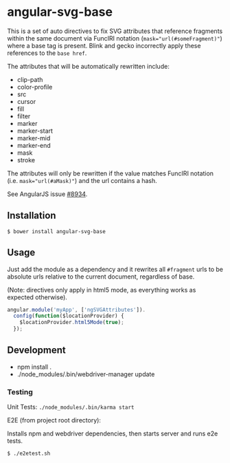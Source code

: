 
# angular-svg-base

This is a set of auto directives to fix SVG attributes that reference fragments
within the same document via FuncIRI notation (`mask="url(#someFragment)"`) where a base tag is
present. Blink and gecko incorrectly apply these references to the `base href`.

The attributes that will be automatically rewritten include:

 * clip-path
 * color-profile
 * src
 * cursor
 * fill
 * filter
 * marker
 * marker-start
 * marker-mid
 * marker-end
 * mask
 * stroke

The attributes will only be rewritten if the value matches FuncIRI notation
(i.e. `mask="url(#aMask)"`) and the url contains a hash.

See AngularJS issue [#8934](https://github.com/angular/angular.js/issues/8934).

## Installation

`$ bower install angular-svg-base`

## Usage

Just add the module as a dependency and it rewrites all `#fragment` urls to be
absolute urls relative to the current document, regardless of base.

(Note: directives only apply in html5 mode, as everything works as expected otherwise).

```javascript
angular.module('myApp', ['ngSVGAttributes']).
  config(function($locationProvider) {
    $locationProvider.html5Mode(true);
  });
```

## Development

 * npm install .
 * ./node_modules/.bin/webdriver-manager update

### Testing

Unit Tests: `./node_modules/.bin/karma start`

E2E (from project root directory):

Installs npm and webdriver dependencies, then starts server and runs e2e tests.
```shell
$ ./e2etest.sh
```

